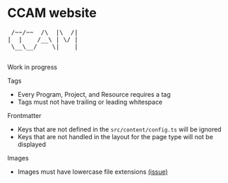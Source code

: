 # CCAM website

<pre> /~~/~~  /\  |\  /|
|  |    /__\ | \/ |
 \__\__/    \|    |
                   </pre>

Work in progress

Tags

-   Every Program, Project, and Resource requires a tag
-   Tags must not have trailing or leading whitespace

Frontmatter

-   Keys that are not defined in the `src/content/config.ts` will be ignored
-   Keys that are not handled in the layout for the page type will not be displayed

Images

-   Images must have lowercase file extensions [(issue)](https://github.com/parkerdavis1/CCAM/issues/20)
